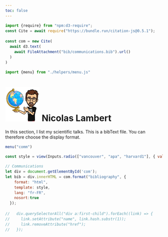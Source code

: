 ```yaml
---
toc: false
---
```


<link rel="stylesheet" href="css/style.css">

```js
import {require} from "npm:d3-require";
const Cite = await require("https://bundle.run/citation-js@0.5.1");

const com = new Cite(
  await d3.text(
    await FileAttachment("bib/communications.bib").url()
  )
)
```

```js
import {menu} from "./helpers/menu.js"
```

<div class = "hero"><h1> <img src="images/nico.jpg" width="110px"></img> Nicolas Lambert</h1></div>

<div class="note">In this section, I list my scientific talks. This is a bibText file. You can therefore choose the display format.</div>

```js
menu("comm")
```

```js
const style = view(Inputs.radio(["vancouver", "apa", "harvard1"], { value: "apa"}));
```

<div id = "com"></div>



```js
// Communications
let div = document.getElementById('com');
let bib = div.innerHTML = com.format("bibliography", {
    format: "html",
    template: style,
    lang: "fr-FR",
    nosort:true
  });

//   div.querySelectorAll("div a:first-child").forEach((link) => {
//     link.setAttribute("name", link.hash.substr(1));
//     link.removeAttribute("href");
//   });


```
